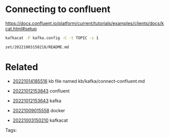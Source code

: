 # Connecting to confluent
https://docs.confluent.io/platform/current/tutorials/examples/clients/docs/kcat.html#setup
```bash
kafkacat -F kafka.config -C -t TOPIC -c 1
```

` zet/20221003150218/README.md `

# Related

- [20221014185516](/zet/20221014185516/README.md) kb file named kb/kafka/connect-confluent.md

- [20221012153843](/zet/20221012153843/README.md) confluent
- [20221012153643](/zet/20221012153643/README.md) kafka
- [20221009015558](/zet/20221009015558/README.md) docker
- [20221003150210](/zet/20221003150210/README.md) kafkacat

Tags:

    
